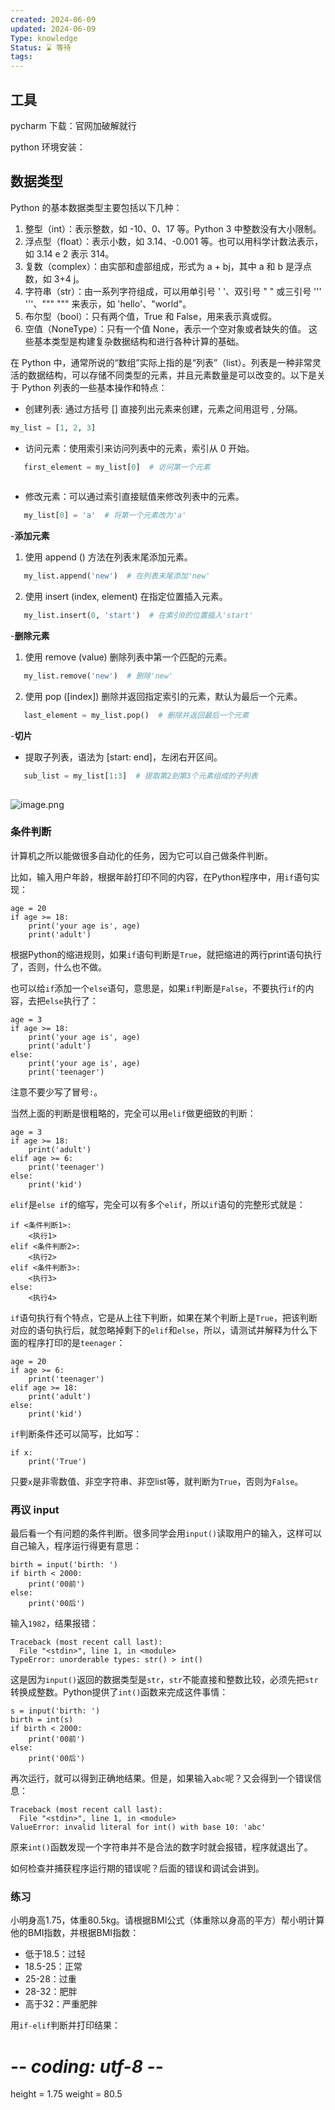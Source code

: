 ```yaml
---
created: 2024-06-09
updated: 2024-06-09
Type: knowledge
Status: ⌛️ 等待
tags:
---
```

## 工具

pycharm 下载：官网加破解就行

python 环境安装：

## 数据类型

Python 的基本数据类型主要包括以下几种：
1. 整型（int）：表示整数，如 -10、0、17 等。Python 3 中整数没有大小限制。
2. 浮点型（float）：表示小数，如 3.14、-0.001 等。也可以用科学计数法表示，如 3.14 e 2 表示 314。
3. 复数（complex）：由实部和虚部组成，形式为 a + bj，其中 a 和 b 是浮点数，如 3+4 j。
4. 字符串（str）：由一系列字符组成，可以用单引号 ' '、双引号 " " 或三引号 ''' '''、""" """ 来表示，如 'hello'、"world"。
5. 布尔型（bool）：只有两个值，True 和 False，用来表示真或假。
6. 空值（NoneType）：只有一个值 None，表示一个空对象或者缺失的值。
这些基本类型是构建复杂数据结构和进行各种计算的基础。

在 Python 中，通常所说的“数组”实际上指的是“列表”（list）。列表是一种非常灵活的数据结构，可以存储不同类型的元素，并且元素数量是可以改变的。以下是关于 Python 列表的一些基本操作和特点：
- 创建列表:  通过方括号 [] 直接列出元素来创建，元素之间用逗号 , 分隔。
```python
my_list = [1, 2, 3]
```

   - 访问元素：使用索引来访问列表中的元素，索引从 0 开始。
```python
   first_element = my_list[0]  # 访问第一个元素
   
```
- 修改元素：可以通过索引直接赋值来修改列表中的元素。
```python
   my_list[0] = 'a'  # 将第一个元素改为'a'
```


-**添加元素**
1. 使用 append () 方法在列表末尾添加元素。
```python
   my_list.append('new')  # 在列表末尾添加'new'
```
2. 使用 insert (index, element) 在指定位置插入元素。
```python
   my_list.insert(0, 'start')  # 在索引0的位置插入'start'
```

-**删除元素**
1. 使用 remove (value) 删除列表中第一个匹配的元素。
```python
   my_list.remove('new')  # 删除'new'
```
2. 使用 pop ([index]) 删除并返回指定索引的元素，默认为最后一个元素。
```python
   last_element = my_list.pop()  # 删除并返回最后一个元素
```

-**切片**
- 提取子列表，语法为 [start: end]，左闭右开区间。
```python
   sub_list = my_list[1:3]  # 提取第2到第3个元素组成的子列表
   
```

![image.png](https://obsidian-pic-1317906728.cos.ap-nanjing.myqcloud.com/obsidian/20240611013202.png)



### 条件判断

计算机之所以能做很多自动化的任务，因为它可以自己做条件判断。

比如，输入用户年龄，根据年龄打印不同的内容，在Python程序中，用`if`语句实现：

```
age = 20
if age >= 18:
    print('your age is', age)
    print('adult')
```

根据Python的缩进规则，如果`if`语句判断是`True`，就把缩进的两行print语句执行了，否则，什么也不做。

也可以给`if`添加一个`else`语句，意思是，如果`if`判断是`False`，不要执行`if`的内容，去把`else`执行了：

```
age = 3
if age >= 18:
    print('your age is', age)
    print('adult')
else:
    print('your age is', age)
    print('teenager')
```

注意不要少写了冒号`:`。

当然上面的判断是很粗略的，完全可以用`elif`做更细致的判断：

```
age = 3
if age >= 18:
    print('adult')
elif age >= 6:
    print('teenager')
else:
    print('kid')
```

`elif`是`else if`的缩写，完全可以有多个`elif`，所以`if`语句的完整形式就是：

```
if <条件判断1>:
    <执行1>
elif <条件判断2>:
    <执行2>
elif <条件判断3>:
    <执行3>
else:
    <执行4>
```

`if`语句执行有个特点，它是从上往下判断，如果在某个判断上是`True`，把该判断对应的语句执行后，就忽略掉剩下的`elif`和`else`，所以，请测试并解释为什么下面的程序打印的是`teenager`：

```
age = 20
if age >= 6:
    print('teenager')
elif age >= 18:
    print('adult')
else:
    print('kid')
```

`if`判断条件还可以简写，比如写：

```
if x:
    print('True')
```

只要`x`是非零数值、非空字符串、非空list等，就判断为`True`，否则为`False`。

### 再议 input

最后看一个有问题的条件判断。很多同学会用`input()`读取用户的输入，这样可以自己输入，程序运行得更有意思：

```
birth = input('birth: ')
if birth < 2000:
    print('00前')
else:
    print('00后')
```

输入`1982`，结果报错：

```
Traceback (most recent call last):
  File "<stdin>", line 1, in <module>
TypeError: unorderable types: str() > int()
```

这是因为`input()`返回的数据类型是`str`，`str`不能直接和整数比较，必须先把`str`转换成整数。Python提供了`int()`函数来完成这件事情：

```
s = input('birth: ')
birth = int(s)
if birth < 2000:
    print('00前')
else:
    print('00后')
```

再次运行，就可以得到正确地结果。但是，如果输入`abc`呢？又会得到一个错误信息：

```
Traceback (most recent call last):
  File "<stdin>", line 1, in <module>
ValueError: invalid literal for int() with base 10: 'abc'
```

原来`int()`函数发现一个字符串并不是合法的数字时就会报错，程序就退出了。

如何检查并捕获程序运行期的错误呢？后面的错误和调试会讲到。

### 练习

小明身高1.75，体重80.5kg。请根据BMI公式（体重除以身高的平方）帮小明计算他的BMI指数，并根据BMI指数：

- 低于18.5：过轻
- 18.5-25：正常
- 25-28：过重
- 28-32：肥胖
- 高于32：严重肥胖

用`if-elif`判断并打印结果：

# -*- coding: utf-8 -*-

height = 1.75
weight = 80.5 